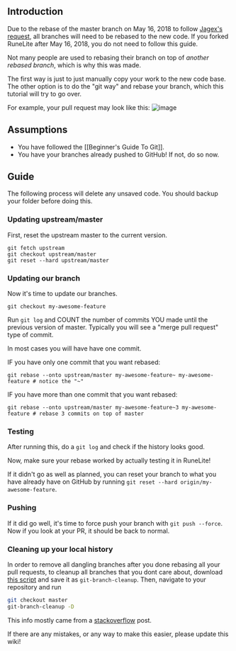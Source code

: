 ## Introduction
Due to the rebase of the master branch on May 16, 2018 to follow [Jagex's request](http://services.runescape.com/m=news/third-party-client-update?oldschool=1), all branches will need to be rebased to the new code. If you forked RuneLite after May 16, 2018, you do not need to follow this guide.

Not many people are used to rebasing their branch on top of *another rebased branch*, which is why this was made.

The first way is just to just manually copy your work to the new code base. The other option is to do the "git way" and rebase your branch, which this tutorial will try to go over.

For example, your pull request may look like this:
![image](https://user-images.githubusercontent.com/2388657/40209508-a6e6bef8-5a0d-11e8-81ce-83d741d8ada9.png)

## Assumptions
* You have followed the [[Beginner's Guide To Git]].
* You have your branches already pushed to GitHub! If not, do so now.

## Guide
The following process will delete any unsaved code. You should backup your folder before doing this.

### Updating upstream/master
First, reset the upstream master to the current version.
```
git fetch upstream
git checkout upstream/master
git reset --hard upstream/master
```

### Updating our branch
Now it's time to update our branches.
```
git checkout my-awesome-feature
```
Run `git log` and COUNT the number of commits YOU made until the previous version of master. Typically you will see a "merge pull request" type of commit.

In most cases you will have have one commit.

IF you have only one commit that you want rebased:
```
git rebase --onto upstream/master my-awesome-feature~ my-awesome-feature # notice the "~"
```
IF you have more than one commit that you want rebased:
```
git rebase --onto upstream/master my-awesome-feature~3 my-awesome-feature # rebase 3 commits on top of master
```

### Testing
After running this, do a `git log` and check if the history looks good.

Now, make sure your rebase worked by actually testing it in RuneLite!

If it didn't go as well as planned, you can reset your branch to what you have already have on GitHub by running `git reset --hard origin/my-awesome-feature`.

### Pushing
If it did go well, it's time to force push your branch with `git push --force`. Now if you look at your PR, it should be back to normal.

### Cleaning up your local history
In order to remove all dangling branches after you done rebasing all your pull requests, to cleanup all branches that you dont care about, download [this script](http://ix.io/1aJM) and save it as `git-branch-cleanup`. Then, navigate to your repository and run

```bash
git checkout master
git-branch-cleanup -D
```

This info mostly came from a [stackoverflow](https://stackoverflow.com/a/31882353) post.

If there are any mistakes, or any way to make this easier, please update this wiki!
